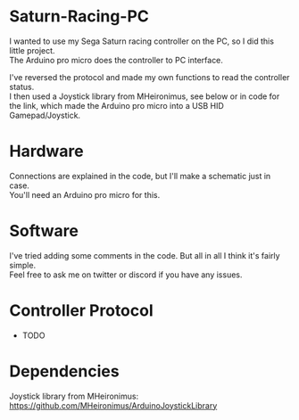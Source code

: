 # Saturn-Racing-PC

I wanted to use my Sega Saturn racing controller on the PC, so I did this little project.  
The Arduino pro micro does the controller to PC interface.  

I've reversed the protocol and made my own functions to read the controller status.  
I then used a Joystick library from MHeironimus, see below or in code for the link, which made the Arduino pro micro into a USB HID Gamepad/Joystick.  

# Hardware

Connections are explained in the code, but I'll make a schematic just in case.  
You'll need an Arduino pro micro for this.  

# Software

I've tried adding some comments in the code. But all in all I think it's fairly simple.  
Feel free to ask me on twitter or discord if you have any issues.  

# Controller Protocol

- TODO  

# Dependencies

Joystick library from MHeironimus: https://github.com/MHeironimus/ArduinoJoystickLibrary  

